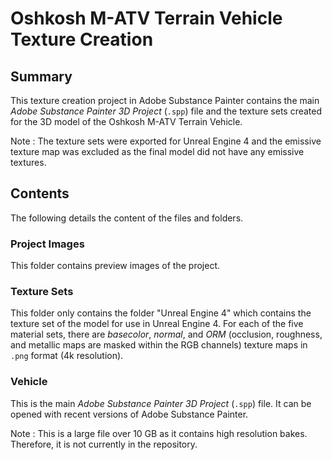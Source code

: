 # Oshkosh M-ATV Terrain Vehicle Texture Creation

## Summary 

This texture creation project in Adobe Substance Painter contains the main *Adobe Substance Painter 3D Project* (`.spp`) file and the texture sets created for the 3D model of the Oshkosh M-ATV Terrain Vehicle. 

Note : The texture sets were exported for Unreal Engine 4 and the emissive texture map was excluded as the final model did not have any emissive textures. 

## Contents

The following details the content of the files and folders. 

### Project Images

This folder contains preview images of the project. 

### Texture Sets

This folder only contains the folder "Unreal Engine 4" which contains the texture set of the model for use in Unreal Engine 4. For each of the five material sets, there are *basecolor*, *normal*, and *ORM* (occlusion, roughness, and metallic maps are masked within the RGB channels) texture maps in `.png` format (4k resolution). 

### Vehicle

This is the main *Adobe Substance Painter 3D Project* (`.spp`) file. It can be opened with recent versions of Adobe Substance Painter. 

Note : This is a large file over 10 GB as it contains high resolution bakes. Therefore, it is not currently in the repository.

